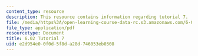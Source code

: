 ```yaml
---
content_type: resource
description: This resource contains information regarding tutorial 7.
file: /media/https%3A/open-learning-course-data-rc.s3.amazonaws.com/6-02-introduction-to-eecs-ii-digital-communication-systems-fall-2012/e2d954e00f0d5f8da28d746053eb0308_MIT6_02F12_tutor07.pdf
file_type: application/pdf
resourcetype: Document
title: 6.02 Tutorial 7
uid: e2d954e0-0f0d-5f8d-a28d-746053eb0308
---
```

